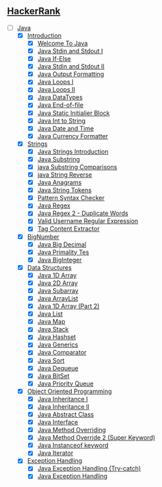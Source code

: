 ## [HackerRank](/Hackerrank)
 - [ ] [Java](Hackerrank/Java)
   - [x] [Introduction](Hackerrank/Java/Introduction)
     - [x] [Welcome To Java](Hackerrank/Java/Introduction/welcome-to-java.java)
     - [x] [Java Stdin and Stdout I](Hackerrank/Java/Introduction/stdin-and-stdout.java)
     - [x] [Java If-Else](Hackerrank/Java/Introduction/if-else.java)
     - [x] [Java Stdin and Stdout II](Hackerrank/Java/Introduction/stdin-stdout-2.java)
     - [x] [Java Output Formatting](Hackerrank/Java/Introduction/output-formatting.java)
     - [x] [Java Loops I](Hackerrank/Java/Introduction/java-loops-i.java)
     - [x] [Java Loops II](Hackerrank/Java/Introduction/java-loops-ii.java)
     - [x] [Java DataTypes](Hackerrank/Java/Introduction/java-datatypes.java)
     - [x] [Java End-of-file](Hackerrank/Java/Introduction/java-end-of-file.java)
     - [x] [Java Static Initialier Block](Hackerrank/Java/Introduction/java-static-initializer-block.java)
     - [x] [Java Int to String](Hackerrank/Java/Introduction/java-int-to-string.java)
     - [x] [Java Date and Time](Hackerrank/Java/Introduction/java-date-and-time.java)
     - [x] [Java Currency Formatter](Hackerrank/Java/Introduction/java-currency-formatter.java)

   - [x] [Strings](Hackerrank/Java/strings)
     - [x] [Java Strings Introduction](Hackerrank/Java/strings/java-strings-introduction.java)
     - [x] [Java Substring](Hackerrank/Java/strings/java-substring.java)
     - [x] [java Substring Comparisons](Hackerrank/Java/strings/java-string-compare.java)
     - [x] [java String Reverse](Hackerrank/Java/strings/java-string-reverse.java)
     - [x] [Java Anagrams](Hackerrank/Java/strings/java-anagrams.java)
     - [x] [Java String Tokens](Hackerrank/Java/strings/java-string-tokens.java)
     - [x] [Pattern Syntax Checker](Hackerrank/Java/strings/pattern-syntax-checker.java)
     - [x] [Java Regex](Hackerrank/Java/strings/java-regex.java)
     - [x] [Java Regex 2 - Duplicate Words](Hackerrank/Java/strings/duplicate-word.java)
     - [x] [Valid Username Regular Expression](Hackerrank/Java/strings/valid-username-checker.java)
     - [x] [Tag Content Extractor](Hackerrank/Java/strings/tag-content-extractor.java)

   - [x] [BigNumber](Hackerrank/Java/BigNumber)
     - [x] [Java Big Decimal](Hackerrank/Java/BigNumber/java-bigdecimal.java)
     - [x] [Java Primality Tes](Hackerrank/Java/BigNumber/java-primality-test.java)
     - [x] [Java BigInteger](Hackerrank/Java/BigNumber/java-biginteger.java)

   - [x] [Data Structures](Hackerrank/Java/DataStructures)
     - [x] [Java 1D Array](Hackerrank/Java/DataStructures/java-1d-array-introduction.java)
     - [x] [Java 2D Array](Hackerrank/Java/DataStructures/java-2d-array.java)
     - [x] [Java Subarray](Hackerrank/Java/DataStructures/java-negative-subarray.java)
     - [x] [Java ArrayList](Hackerrank/Java/DataStructures/java-arraylist.java)
     - [x] [Java 1D Array (Part 2)](Hackerrank/Java/DataStructures/java-1d-array.java)
     - [x] [Java List](Hackerrank/Java/DataStructures/java-list.java)
     - [x] [Java Map](Hackerrank/Java/DataStructures/phone-book.java)
     - [x] [Java Stack](Hackerrank/Java/DataStructures/java-stack.java)
     - [x] [Java Hashset](Hackerrank/Java/DataStructures/java-hashset.java)
     - [x] [Java Generics](Hackerrank/Java/DataStructures/java-generics.java)
     - [x] [Java Comparator](Hackerrank/Java/DataStructures/java-comparator.java)
     - [x] [Java Sort](Hackerrank/Java/DataStructures/java-sort.java)
     - [x] [Java Dequeue](Hackerrank/Java/DataStructures/java-dequeue.java)
     - [x] [Java BitSet](Hackerrank/Java/DataStructures/java-bitset.java)
     - [x] [Java Priority Queue](Hackerrank/Java/DataStructures/java-priority-queue.java)

   - [x] [Object Oriented Programming](Hackerrank/Java/OOP)
     - [x] [Java Inheritance I](Hackerrank/Java/OOP/java-inheritance-1.java)
     - [x] [Java Inheritance II](Hackerrank/Java/OOP/java-inheritance-2.java)
     - [x] [Java Abstract Class](Hackerrank/Java/OOP/java-abstract-class.java)
     - [x] [Java Interface](Hackerrank/Java/OOP/java-interface.java)
     - [x] [Java Method Overriding](Hackerrank/Java/OOP/java-method-overriding.java)
     - [x] [Java Method Override 2 (Super Keyword)](Hackerrank/Java/OOP/java-method-overriding-2-super-keyword.java)
     - [x] [Java Instanceof keyword](Hackerrank/Java/OOP/java-instanceof-keyword.java)
     - [x] [Java Iterator](Hackerrank/Java/OOP/java-iterator.java)

   - [x] [Exception Handling](Hackerrank/Java/Exceptions)
     - [x] [Java Exception Handling (Try-catch)](Hackerrank/Java/Exceptions/java-exception-handling-try-catch.java)
     - [x] [Java Exception Handling](Hackerrank/Java/Exceptions/java-exception-handling.java)